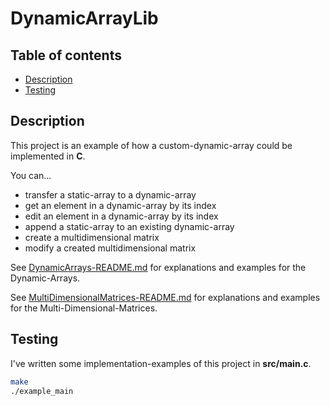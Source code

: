 <h1>DynamicArrayLib</h1>


<h2>Table of contents</h2>

- [Description](#description)
- [Testing](#testing)


## Description

This project is an example of how a custom-dynamic-array could be implemented in __C__.


You can...

- transfer a static-array to a dynamic-array
- get an element in a dynamic-array by its index
- edit an element in a dynamic-array by its index
- append a static-array to an existing dynamic-array
- create a multidimensional matrix
- modify a created multidimensional matrix


See [DynamicArrays-README.md](./docs/DynamicArrays-README.md) for explanations and examples for the Dynamic-Arrays.

See [MultiDimensionalMatrices-README.md](./docs/MultiDimensionalMatrices-README.md) for explanations and examples for the Multi-Dimensional-Matrices.


## Testing

I've written some implementation-examples of this project in __src/main.c__. 

```BASH
make
./example_main
```